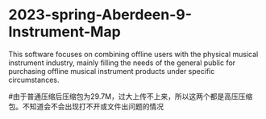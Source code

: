 # 2023-spring-Aberdeen-9-Instrument-Map
This software focuses on combining offline users with the physical musical instrument industry, mainly filling the needs of the general public for purchasing offline musical instrument products under specific circumstances.

#由于普通压缩后压缩包为29.7M，过大上传不上来，所以这两个都是高压压缩包。不知道会不会出现打不开或文件出问题的情况
